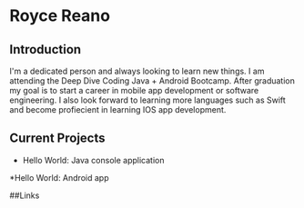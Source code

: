 # Royce Reano
## Introduction 

I'm a dedicated person and always looking to learn new things. I am attending the Deep Dive Coding Java + Android Bootcamp.
After graduation my goal is to start a career in mobile app development or software engineering. I also look forward to learning more languages such as 
Swift and become profiecient in learning IOS app development. 

## Current Projects 


* Hello World: Java console application

*Hello World: Android app

##Links 